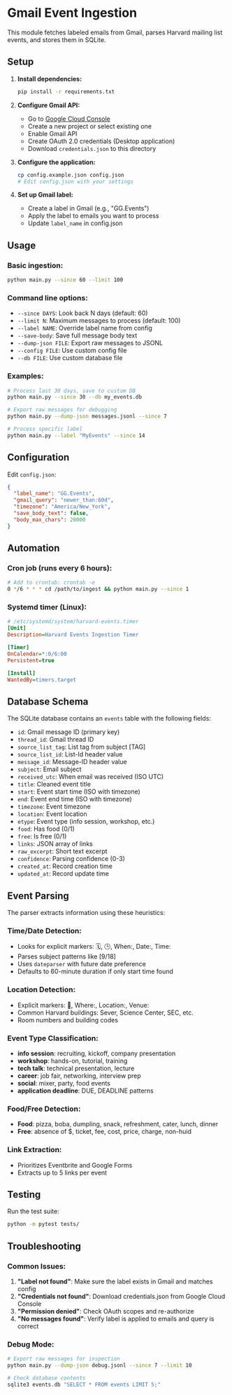 # Gmail Event Ingestion

This module fetches labeled emails from Gmail, parses Harvard mailing list events, and stores them in SQLite.

## Setup

1. **Install dependencies:**
   ```bash
   pip install -r requirements.txt
   ```

2. **Configure Gmail API:**
   - Go to [Google Cloud Console](https://console.cloud.google.com/)
   - Create a new project or select existing one
   - Enable Gmail API
   - Create OAuth 2.0 credentials (Desktop application)
   - Download `credentials.json` to this directory

3. **Configure the application:**
   ```bash
   cp config.example.json config.json
   # Edit config.json with your settings
   ```

4. **Set up Gmail label:**
   - Create a label in Gmail (e.g., "GG.Events")
   - Apply the label to emails you want to process
   - Update `label_name` in config.json

## Usage

### Basic ingestion:
```bash
python main.py --since 60 --limit 100
```

### Command line options:
- `--since DAYS`: Look back N days (default: 60)
- `--limit N`: Maximum messages to process (default: 100)
- `--label NAME`: Override label name from config
- `--save-body`: Save full message body text
- `--dump-json FILE`: Export raw messages to JSONL
- `--config FILE`: Use custom config file
- `--db FILE`: Use custom database file

### Examples:

```bash
# Process last 30 days, save to custom DB
python main.py --since 30 --db my_events.db

# Export raw messages for debugging
python main.py --dump-json messages.jsonl --since 7

# Process specific label
python main.py --label "MyEvents" --since 14
```

## Configuration

Edit `config.json`:

```json
{
  "label_name": "GG.Events",
  "gmail_query": "newer_than:60d",
  "timezone": "America/New_York",
  "save_body_text": false,
  "body_max_chars": 20000
}
```

## Automation

### Cron job (runs every 6 hours):
```bash
# Add to crontab: crontab -e
0 */6 * * * cd /path/to/ingest && python main.py --since 1
```

### Systemd timer (Linux):
```ini
# /etc/systemd/system/harvard-events.timer
[Unit]
Description=Harvard Events Ingestion Timer

[Timer]
OnCalendar=*:0/6:00
Persistent=true

[Install]
WantedBy=timers.target
```

## Database Schema

The SQLite database contains an `events` table with the following fields:

- `id`: Gmail message ID (primary key)
- `thread_id`: Gmail thread ID
- `source_list_tag`: List tag from subject [TAG]
- `source_list_id`: List-Id header value
- `message_id`: Message-ID header value
- `subject`: Email subject
- `received_utc`: When email was received (ISO UTC)
- `title`: Cleaned event title
- `start`: Event start time (ISO with timezone)
- `end`: Event end time (ISO with timezone)
- `timezone`: Event timezone
- `location`: Event location
- `etype`: Event type (info session, workshop, etc.)
- `food`: Has food (0/1)
- `free`: Is free (0/1)
- `links`: JSON array of links
- `raw_excerpt`: Short text excerpt
- `confidence`: Parsing confidence (0-3)
- `created_at`: Record creation time
- `updated_at`: Record update time

## Event Parsing

The parser extracts information using these heuristics:

### Time/Date Detection:
- Looks for explicit markers: 🗓️, 🕒, When:, Date:, Time:
- Parses subject patterns like [9/18]
- Uses `dateparser` with future date preference
- Defaults to 60-minute duration if only start time found

### Location Detection:
- Explicit markers: 📍, Where:, Location:, Venue:
- Common Harvard buildings: Sever, Science Center, SEC, etc.
- Room numbers and building codes

### Event Type Classification:
- **info session**: recruiting, kickoff, company presentation
- **workshop**: hands-on, tutorial, training
- **tech talk**: technical presentation, lecture
- **career**: job fair, networking, interview prep
- **social**: mixer, party, food events
- **application deadline**: DUE, DEADLINE patterns

### Food/Free Detection:
- **Food**: pizza, boba, dumpling, snack, refreshment, cater, lunch, dinner
- **Free**: absence of $, ticket, fee, cost, price, charge, non-huid

### Link Extraction:
- Prioritizes Eventbrite and Google Forms
- Extracts up to 5 links per event

## Testing

Run the test suite:
```bash
python -m pytest tests/
```

## Troubleshooting

### Common Issues:

1. **"Label not found"**: Make sure the label exists in Gmail and matches config
2. **"Credentials not found"**: Download credentials.json from Google Cloud Console
3. **"Permission denied"**: Check OAuth scopes and re-authorize
4. **"No messages found"**: Verify label is applied to emails and query is correct

### Debug Mode:
```bash
# Export raw messages for inspection
python main.py --dump-json debug.jsonl --since 7 --limit 10

# Check database contents
sqlite3 events.db "SELECT * FROM events LIMIT 5;"
```
